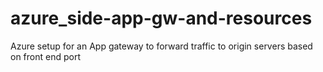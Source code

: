 # azure_side-app-gw-and-resources
Azure setup for an App gateway to forward traffic to origin servers based on front end port
